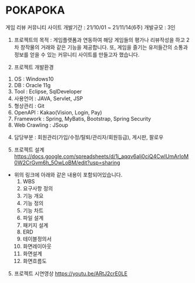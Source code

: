 # POKAPOKA
게임 리뷰 커뮤니티 사이트
개발기간 : 21/10/01 ~ 21/11/14(6주)
개발규모 : 3인

1. 프로젝트의 목적 : 게임플랫폼과 연동하여 해당 게임들의 평가나 리뷰작성을 하고 2차 창작물의 거래와 같은 기능을 제공합니다.
또, 게임을 즐기는 유저들간의 소통과 정보를 얻을 수 있는 커뮤니티 사이트를 만들고자 했습니다.

2. 프로젝트 개발환경
  1) OS : Windows10
  2) DB : Oracle 11g
  3) Tool : Eclipse, SqlDeveloper
  4) 사용언어 : JAVA, Servlet, JSP
  5) 형상관리 : Git
  6) OpenAPI : Kakao(Vision, Login, Pay)
  7) Framework : Spring, MyBatis, Bootstrap, Spring Security
  8) Web Crawling : JSoup
 
4. 담당부분 : 회원관리(가입/수정/탈퇴/관리자/회원등급), 게시판, 팔로우

6. 프로젝트 설계
https://docs.google.com/spreadsheets/d/1j_aqqv6alj0ciQ4CwlUmArIoM0W2CrGvm6h_5OwLoBM/edit?usp=sharing
- 위의 링크에 아래와 같은 내용이 포함되어있습니다.
  1) WBS
  2) 요구사항 정의
  3) 기능 개요
  4) 기능 정의
  5) 기능 차트
  6) 파일 설계
  7) 패키지 설계
  8) ERD
  9) 테이블정의서
  10) 화면레이아웃
  11) 화면설계
  12) 화면흐름도


5. 프로젝트 시연영상
https://youtu.be/ARtJ2crE0LE
